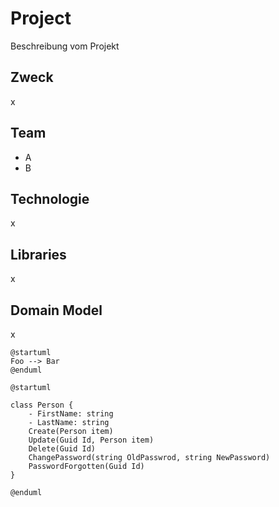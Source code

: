 # Project

Beschreibung vom Projekt

## Zweck

x

## Team

* A
* B

## Technologie

x

## Libraries

x

## Domain Model

x

```
@startuml
Foo --> Bar
@enduml
```

``` plantuml
@startuml

class Person {
    - FirstName: string
    - LastName: string
    Create(Person item)
    Update(Guid Id, Person item)
    Delete(Guid Id)
    ChangePassword(string OldPasswrod, string NewPassword)
    PasswordForgotten(Guid Id)
}

@enduml
```

